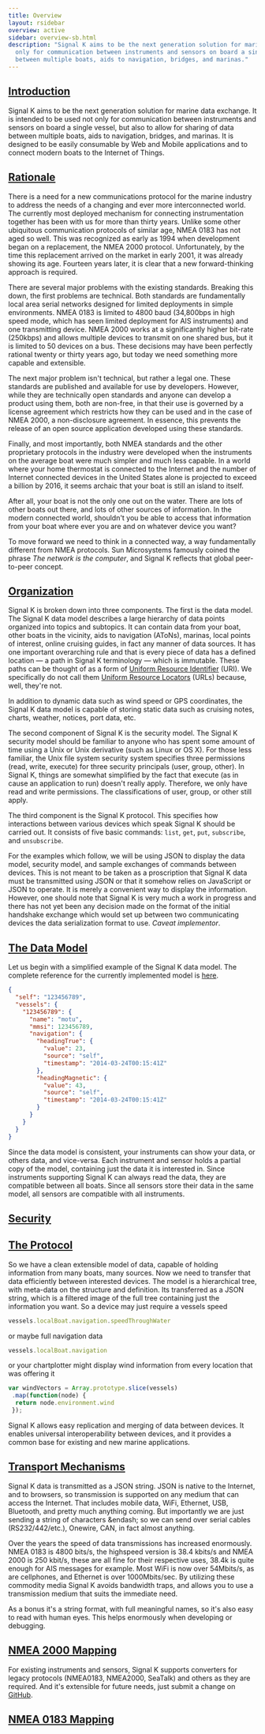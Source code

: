```yaml
---
title: Overview
layout: rsidebar
overview: active
sidebar: overview-sb.html
description: "Signal K aims to be the next generation solution for marine data exchange. It is intended to be used not
  only for communication between instruments and sensors on board a single vessel, but also to allow for sharing of data
  between multiple boats, aids to navigation, bridges, and marinas."
---
```


## [Introduction](#) <a id="introduction"></a>
Signal K aims to be the next generation solution for marine data exchange. It is intended to be used not only for
communication between instruments and sensors on board a single vessel, but also to allow for sharing of data between
multiple boats, aids to navigation, bridges, and marinas. It is designed to be easily consumable by Web and Mobile
applications and to connect modern boats to the Internet of Things.

## [Rationale](#) <a id="rationale"></a>
There is a need for a new communications protocol for the marine industry to address the needs of a changing and ever
more interconnected world. The currently most deployed mechanism for connecting instrumentation together has been with
us for more than thirty years. Unlike some other ubiquitous communication protocols of similar age, NMEA 0183 has not
aged so well. This was recognized as early as 1994 when development began on a replacement, the NMEA 2000 protocol.
Unfortunately, by the time this replacement arrived on the market in early 2001, it was already showing its age.
Fourteen years later, it is clear that a new forward-thinking approach is required.

There are several major problems with the existing standards. Breaking this down, the first problems are technical. Both
standards are fundamentally local area serial networks designed for limited deployments in simple environments.  NMEA
0183 is limited to 4800 baud (34,800bps in high speed mode, which has seen limited deployment for AIS instruments) and
one transmitting device. NMEA 2000 works at a significantly higher bit-rate (250kbps) and allows multiple devices to
transmit on one shared bus, but it is limited to 50 devices on a bus. These decisions may have been perfectly rational
twenty or thirty years ago, but today we need something more capable and extensible.

The next major problem isn't technical, but rather a legal one. These standards are published and available for use by
developers. However, while they are technically open standards and anyone can develop a product using them, both are
non-free, in that their use is governed by a license agreement which restricts how they can be used and in the case of
NMEA 2000, a non-disclosure agreement. In essence, this prevents the release of an open source application developed
using these standards.

Finally, and most importantly, both NMEA standards and the other proprietary protocols in the industry were developed
when the instruments on the average boat were much simpler and much less capable. In a world where your home thermostat
is connected to the Internet and the number of Internet connected devices in the United States alone is projected to
exceed a billion by 2016, it seems archaic that your boat is still an island to itself.

After all, your boat is not the only one out on the water. There are lots of other boats out there, and lots of other
sources of information. In the modern connected world, shouldn't you be able to access that information from your boat
where ever you are and on whatever device you want?

To move forward we need to think in a connected way, a way fundamentally different from NMEA protocols. Sun Microsystems
famously coined the phrase _The network is the computer_, and Signal K reflects that global peer-to-peer concept.

## [Organization](#) <a id="organization"></a>
Signal K is broken down into three components. The first is the data model. The Signal K data model describes a large
hierarchy of data points organized into topics and subtopics. It can contain data from your boat, other boats in the
vicinity, aids to navigation (AToNs), marinas, local points of interest, online cruising guides, in fact any manner of
data sources. It has one important overarching rule and that is every piece of data has a defined location &mdash; a
path in Signal K terminology &mdash; which is immutable. These paths can be thought of as a form of [Uniform Resource
Identifier](http://en.wikipedia.org/wiki/Uniform_resource_identifier) (URI). We specifically do not call them [Uniform
Resource Locators](http://en.wikipedia.org/wiki/Uniform_resource_locator) (URLs) because, well, they're not.

In addition to dynamic data such as wind speed or GPS coordinates, the Signal K data model is capable of storing static
data such as cruising notes, charts, weather, notices, port data, etc.

The second component of Signal K is the security model. The Signal K security model should be familiar to anyone who has
spent some amount of time using a Unix or Unix derivative (such as Linux or OS X). For those less familiar, the Unix
file system security system specifies three permissions (read, write, execute) for three security principals (user,
group, other). In Signal K, things are somewhat simplified by the fact that execute (as in cause an application to run)
doesn't really apply. Therefore, we only have read and write permissions. The classifications of user, group, or other
still apply.

The third component is the Signal K protocol. This specifies how interactions between various devices which speak Signal
K should be carried out. It consists of five basic commands: `list`, `get`, `put`, `subscribe`, and `unsubscribe`.

For the examples which follow, we will be using JSON to display the data model, security model, and sample exchanges of
commands between devices. This is not meant to be taken as a proscription that Signal K data must be transmitted using
JSON or that it somehow relies on JavaScript or JSON to operate. It is merely a convenient way to display the
information. However, one should note that Signal K is very much a work in progress and there has not yet been any
decision made on the format of the initial handshake exchange which would set up between two communicating devices the
data serialization format to use.  _Caveat implementor_.

## [The Data Model](#) <a id="model"></a>
Let us begin with a simplified example of the Signal K data model. The complete reference for the currently implemented
model is [here](/specification/#schemas/signalk.json).

```json
{
  "self": "123456789",
  "vessels": {
    "123456789": {
      "name": "motu",
      "mmsi": 123456789,
      "navigation": {
        "headingTrue": {
          "value": 23,
          "source": "self",
          "timestamp": "2014-03-24T00:15:41Z"
        },
        "headingMagnetic": {
          "value": 43,
          "source": "self",
          "timestamp": "2014-03-24T00:15:41Z"
        }
      }
    }
  }
}
```

Since the data model is consistent, your instruments can show your data, or others data, and vice-versa. Each instrument
and sensor holds a partial copy of the model, containing just the data it is interested in. Since instruments supporting
Signal K can always read the data, they are compatible between all boats. Since all sensors store their data in the same
model, all sensors are compatible with all instruments.

## [Security](#) <a id="security"></a>

## [The Protocol](#) <a id="protocol"></a>
So we have a clean extensible model of data, capable of holding information from many boats, many sources. Now we need
to transfer that data efficiently between interested devices. The model is a hierarchical tree, with meta-data on the
structure and definition. Its transferred as a JSON string, which is a filtered image of the full tree containing just
the information you want. So a device may just require a vessels speed

```javascript
vessels.localBoat.navigation.speedThroughWater
```

or maybe full navigation data

```javascript
vessels.localBoat.navigation
```

or your chartplotter might display wind information from every location that was offering it

```javascript
var windVectors = Array.prototype.slice(vessels)
 .map(function(node) {
  return node.environment.wind
 });
```

Signal K allows easy replication and merging of data between devices. It enables universal interoperability between
devices, and it provides a common base for existing and new marine applications.

## [Transport Mechanisms](#) <a id="transport"></a>
Signal K data is transmitted as a JSON string. JSON is native to the Internet, and to browsers, so transmission is
supported on any medium that can access the Internet. That includes mobile data, WiFi, Ethernet, USB, Bluetooth, and
pretty much anything coming. But importantly we are just sending a string of characters &endash; so we can send over
serial cables (RS232/442/etc.), Onewire, CAN, in fact almost anything.

Over the years the speed of data transmissions has increased enormously.  NMEA 0183 is 4800 bits/s, the highspeed
version is 38.4 kbits/s and NMEA 2000 is 250 kbit/s, these are all fine for their respective uses, 38.4k is quite enough
for AIS messages for example. Most WiFi is now over 54Mbits/s, as are cellphones, and Ethernet is over 1000Mbits/sec. By
utilizing these commodity media Signal K avoids bandwidth traps, and allows you to use a transmission medium that suits
the immediate need.

As a bonus it's a string format, with full meaningful names, so it's also easy to read with human eyes. This helps
enormously when developing or debugging.

## [NMEA 2000 Mapping](#) <a id="nmea2000"></a>
For existing instruments and sensors, Signal K supports converters for legacy protocols (NMEA0183, NMEA2000, SeaTalk)
and others as they are required. And it's extensible for future needs, just submit a change on
[GitHub](https://github.com/signalk).

## [NMEA 0183 Mapping](#) <a id="nmea0183"></a>
